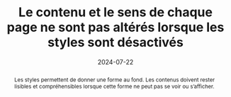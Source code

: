---
title: "Le contenu et le sens de chaque page ne sont pas altérés lorsque les styles sont désactivés"
abstract: "Les styles permettent de donner une forme au fond. Les contenus doivent rester lisibles et compréhensibles lorsque cette forme ne peut pas se voir ou s’afficher."
categories: 
    - "mise en forme"
agrege: O4178-E058
opquast: '4 178'
indiceebook: '058'
description: "Règle n°58"
before: "057"
weight: "58"
after: "059"
actif: '1'
layout: rules
date: 2024-07-22
tags: 
    - "accessibilité"
    - "Utilisabilité"
    - "Lisibilité"
objectif: 
    - "Permettre la compréhension des contenus par les lecteurs dont le logiciel de lecture / liseuse  n'appliquera pas les feuilles de styles embarquées dans le livre numérique ou dont le mode d'accès n'est pas visuel."
    - "Améliorer l’accessibilité des contenus aux personnes handicapées."
Meo: 
    - "On veillera à conserver la cohérence des contenus dans les fichiers HTML (i. e. les balises de structuration&nbsp;: h1, h2, p, et sémantiques&nbsp;:  em, strong…), pour les présenter dans le même ordre et avec le même sens avec ou sans mise en forme CSS."
Controle: 
    - "Utiliser ACE pour vérifier la structure logique du contenu (onglet « Structures » du rapport ACE)."
    - "Vérifier que les contenus restent lisibles, par exemple dans le cas d’une image HTML transparente dont la lisibilité dépendra de la couleur d’arrière-plan appliquée avec la propriété background-color"
epubcheck: 
ace: 
humancheck: true
ReadiumGoToolkit: 
Source: 
    - "Opquast"
Referentiel: 
    - "[Web Content Accessibility Guidelines (WCAG) 1.3.2 Meaningful Sequence (Level A)](https://www.w3.org/Translations/WCAG22-fr/#meaningful-sequence)"
steps: 
    - "Projet éditorial"
    - "Production numérique"
---